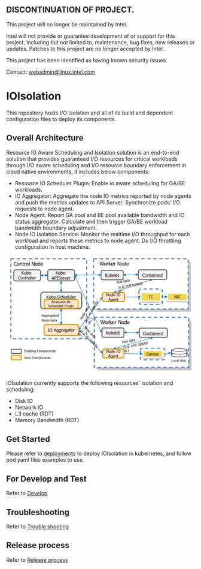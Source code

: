 ## DISCONTINUATION OF PROJECT. 
This project will no longer be maintained by Intel. 

Intel will not provide or guarantee development of or support for this project, including but not limited to, maintenance, bug fixes, new releases or updates. Patches to this project are no longer accepted by Intel.

This project has been identified as having known security issues. 

Contact: webadmin@linux.intel.com
# IOIsolation

This repository hosts I/O Isolation and all of its build and dependent configuration files to deploy its components.

## Overall Architecture

Resource IO Aware Scheduling and Isolation solution is an end-to-end solution that provides guaranteed I/O resources for critical workloads through I/O aware scheduling and I/O resource boundary enforcement in cloud native environments, it includes below components:

* Resource IO Scheduler Plugin: Enable io aware scheduling for GA/BE workloads.
* IO Aggregator: Aggregate the node IO metrics reported by node agents and push the metrics updates to API Server. Synchronize pods' I/O requests to node agent.
* Node Agent: Report GA pool and BE pool available bandwidth and IO status aggregator. Calculate and then trigger GA/BE workload bandwidth boundary adjustment.
* Node IO Isolation Service: Monitor the realtime I/O throughput for each workload and reports these metrics to node agent. Do I/O throttling configuration in host machine. 

![architecture](docs/arch.jpg)

IOIsolation currently supports the following resources' isolation and scheduling:
- Disk IO
- Network IO
- L3 cache (RDT)
- Memory Bandwidth (RDT)

## Get Started

Please refer to [deployments](docs/deployment.md) to deploy IOIsolation in kubernetes, and follow pod yaml files examples to use.

## For Develop and Test
Refer to [Develop](docs/Develop.md)
## Troubleshooting
Refer to [Trouble shooting](docs/Troubleshooting.md)
## Release process
Refer to [Release process](docs/Releaseprocess.md)